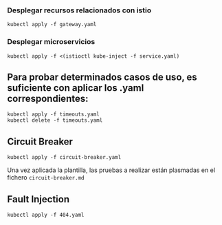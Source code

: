 ### Desplegar recursos relacionados con istio
```
kubectl apply -f gateway.yaml
```

### Desplegar microservicios
```
kubectl apply -f <(istioctl kube-inject -f service.yaml)
```

## Para probar determinados casos de uso, es suficiente con aplicar los .yaml correspondientes:
```
kubectl apply -f timeouts.yaml
kubectl delete -f timeouts.yaml
```

## Circuit Breaker

```kubectl apply -f circuit-breaker.yaml```

Una vez aplicada la plantilla, las pruebas a realizar están plasmadas en el fichero `circuit-breaker.md`


## Fault Injection

```kubectl apply -f 404.yaml```
